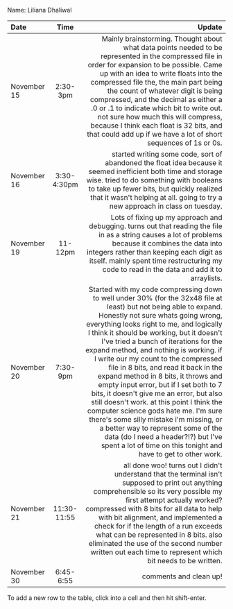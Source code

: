 Name: Liliana Dhaliwal

| Date        |    Time     |                                                                                                                                                                                                                                                                                                                                                                                                                                                                                                                                                                                                                                                                                                                                                                                                                           Update |
|:------------|:-----------:|---------------------------------------------------------------------------------------------------------------------------------------------------------------------------------------------------------------------------------------------------------------------------------------------------------------------------------------------------------------------------------------------------------------------------------------------------------------------------------------------------------------------------------------------------------------------------------------------------------------------------------------------------------------------------------------------------------------------------------------------------------------------------------------------------------------------------------:|
| November 15 |  2:30-3pm   |                                                                                                                                                                                                                                                                                                                 Mainly brainstorming. Thought about what data points needed to be represented in the compressed file in order for expansion to be possible. Came up with an idea to write floats into the compressed file the, the main part being the count of whatever digit is being compressed, and the decimal as either a .0 or .1 to indicate which bit to write out. not sure how much this will compress, because I think each float is 32 bits, and that could add up if we have a lot of short sequences of 1s or 0s. |
| November 16 | 3:30-4:30pm |                                                                                                                                                                                                                                                                                                                                                                                                                                                                                                                                            started writing some code, sort of abandoned the float idea because it seemed inefficient both time and storage wise. tried to do something with booleans to take up fewer bits, but quickly realized that it wasn't helping at all. going to try a new approach in class on tuesday. |
| November 19 |   11-12pm   |                                                                                                                                                                                                                                                                                                                                                                                                                                                                                                                                  Lots of fixing up my approach and debugging. turns out that reading the file in as a string causes a lot of problems because it combines the data into integers rather than keeping each digit as itself. mainly spent time restructuring my code to read in the data and add it to arraylists. |
| November 20 |  7:30-9pm   | Started with my code compressing down to well under 30% (for the 32x48 file at least) but not being able to expand. Honestly not sure whats going wrong, everything looks right to me, and logically I think it should be working, but it doesn't I've tried a bunch of iterations for the expand method, and nothing is working. if I write our my count to the compressed file in 8 bits, and read it back in the expand method in 8 bits, it throws and empty input error, but if I set both to 7 bits, it doesn't give me an error, but also still doesn't work. at this point I think the computer science gods hate me. I'm sure there's some silly mistake i'm missing, or a better way to represent some of the data (do I need a header?!?) but I've spent a lot of time on this tonight and have to get to other work. |
| November 21 | 11:30-11:55 |                                                                                                                                                                                                                                                                                                                                                                            all done woo! turns out I didn't understand that the terminal isn't supposed to print out anything comprehensible so its very possible my first attempt actually worked? compressed with 8 bits for all data to help with bit alignment, and implemented a check for if the length of a run exceeds what can be represented in 8 bits. also eliminated the use of the second number written out each time to represent which bit needs to be written. |
| November 30 |  6:45-6:55  |                                                                                                                                                                                                                                                                                                                                                                                                                                                                                                                                                                                                                                                                                                                                                                                                           comments and clean up! |


To add a new row to the table, click into a cell and then hit shift-enter.